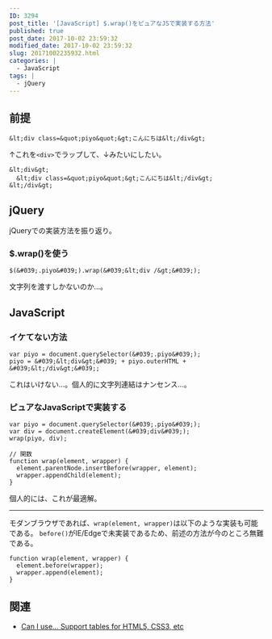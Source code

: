 ```yaml
---
ID: 3294
post_title: '[JavaScript] $.wrap()をピュアなJSで実装する方法'
published: true
post_date: 2017-10-02 23:59:32
modified_date: 2017-10-02 23:59:32
slug: 20171002235932.html
categories: |
  - JavaScript
tags: |
  - jQuery
---
```

## 前提
```language-html
&lt;div class=&quot;piyo&quot;&gt;こんにちは&lt;/div&gt;
```

↑これを`<div>`でラップして、↓みたいにしたい。

```language-html
&lt;div&gt;
  &lt;div class=&quot;piyo&quot;&gt;こんにちは&lt;/div&gt;
&lt;/div&gt;
```

<!--more-->

## jQuery

jQueryでの実装方法を振り返り。

### $.wrap()を使う
```language-js
$(&#039;.piyo&#039;).wrap(&#039;&lt;div /&gt;&#039;);
```

文字列を渡すしかないのか…。

## JavaScript
### イケてない方法
```language-js
var piyo = document.querySelector(&#039;.piyo&#039;);
piyo = &#039;&lt;div&gt;&#039; + piyo.outerHTML + &#039;&lt;/div&gt;&#039;;
```

これはいけない…。個人的に文字列連結はナンセンス…。

### ピュアなJavaScriptで実装する
```language-js
var piyo = document.querySelector(&#039;.piyo&#039;);
var div = document.createElement(&#039;div&#039;);
wrap(piyo, div);

// 関数
function wrap(element, wrapper) {
  element.parentNode.insertBefore(wrapper, element);
  wrapper.appendChild(element);
}
```

個人的には、これが最適解。

---

モダンブラウザであれば、`wrap(element, wrapper)`は以下のような実装も可能である。
`before()`がIE/Edgeで未実装であるため、前述の方法が今のところ無難である。

```language-js
function wrap(element, wrapper) {
  element.before(wrapper);
  wrapper.append(element);
}
```

## 関連
* [Can I use… Support tables for HTML5, CSS3, etc](http://caniuse.com/#feat=dom-manip-convenience)
